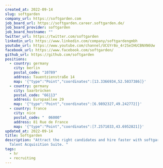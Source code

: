 ```yaml
---
created_at: 2022-09-14
slug: softgarden
company_url: https://softgarden.com
job_board_url: https://softgarden.career.softgarden.de/
job_board_provider: softgarden
job_board_hostname: ""
twitter_url: https://twitter.com/softgarden
linkedin_url: https://www.linkedin.com/company/softgardengmbh
youtube_url: https://www.youtube.com/channel/UCGYr8o_4r2SeIHUCBNXN6Uw
facebook_url: https://www.facebook.com/softgarden/
github_url: https://github.com/softgarden
positions:
  - country: germany
    city: berlin
    postal_code: "10789"
    address: Tauentzienstraße 14
    map: '{"type":"Point","coordinates":[13.3366934,52.5037386]}'
  - country: germany
    city: Saarbrücken
    postal_code: "66113"
    address: Europaallee 29
    map: '{"type":"Point","coordinates":[6.9892327,49.242772]}'
  - country: france
    city: nice
    postal_code: "  06000"
    address: 81 Rue de France
    map: '{"type":"Point","coordinates":[7.2571033,43.6952821]}'
updated_at: 2022-09-14
title: Softgarden
description: "Attract the right candidates and hire faster with softgarden’s
  Talent Acquisition Suite. "
tags:
  - hr
  - recruiting
---
```

